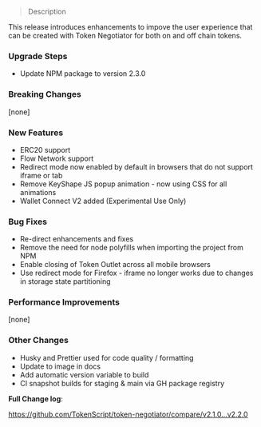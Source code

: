 > Description

This release introduces enhancements to impove the user experience that can be created with Token Negotiator
for both on and off chain tokens.

### Upgrade Steps

* Update NPM package to version 2.3.0

### Breaking Changes

[none]

### New Features

* ERC20 support 
* Flow Network support
* Redirect mode now enabled by default in browsers that do not support iframe or tab
* Remove KeyShape JS popup animation - now using CSS for all animations
* Wallet Connect V2 added (Experimental Use Only)

### Bug Fixes

* Re-direct enhancements and fixes
* Remove the need for node polyfills when importing the project from NPM
* Enable closing of Token Outlet across all mobile browsers
* Use redirect mode for Firefox - iframe no longer works due to changes in storage state partitioning

### Performance Improvements

[none]
 
### Other Changes

* Husky and Prettier used for code quality / formatting
* Update to image in docs
* Add automatic version variable to build
* CI snapshot builds for staging & main via GH package registry

**Full Change log**: 

https://github.com/TokenScript/token-negotiator/compare/v2.1.0...v2.2.0
